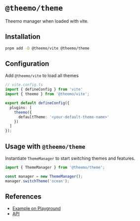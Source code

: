 # `@theemo/theme`

Theemo manager when loaded with vite.

## Installation

```sh
pnpm add -D @theemo/vite @theemo/theme
```

## Configuration

Add `@theemo/vite` to load all themes

```ts
// vite.config.ts
import { defineConfig } from 'vite'
import { theemo } from '@theemo/vite';

export default defineConfig({
  plugins: [
    theemo({
      defaultTheme: '<your-default-theme-name>'
    })
  ]
});
```

## Usage with `@theemo/theme`

Instantiate `ThemeManager` to start switching themes and features.

```ts
import { ThemeManager } from '@theemo/theme';

const manager = new ThemeManager();
manager.switchTheme('ocean');
```

## References

- [Example on Playground](https://github.com/theemo-tokens/tree/main/playground/vanilla-js)
- [API](https://theemo.io/api/@theemo/theme/)
